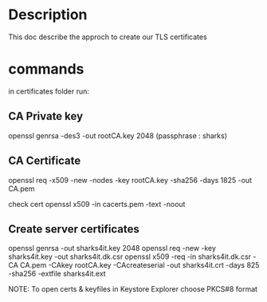 # Description #
This doc describe the approch to create our TLS certificates

# commands #
in certificates folder run:

## CA Private key ##

openssl genrsa -des3 -out rootCA.key 2048  (passphrase : sharks)

## CA Certificate ##
openssl req -x509 -new -nodes -key rootCA.key -sha256 -days 1825 -out CA.pem

check cert
openssl x509 -in cacerts.pem -text -noout

## Create server certificates ##

openssl genrsa -out sharks4it.key 2048
openssl req -new -key sharks4it.key -out sharks4it.dk.csr
openssl x509 -req -in sharks4it.dk.csr -CA CA.pem -CAkey rootCA.key -CAcreateserial -out sharks4it.crt -days 825 -sha256 -extfile sharks4it.ext

NOTE:
To open certs & keyfiles in Keystore Explorer choose PKCS#8 format
